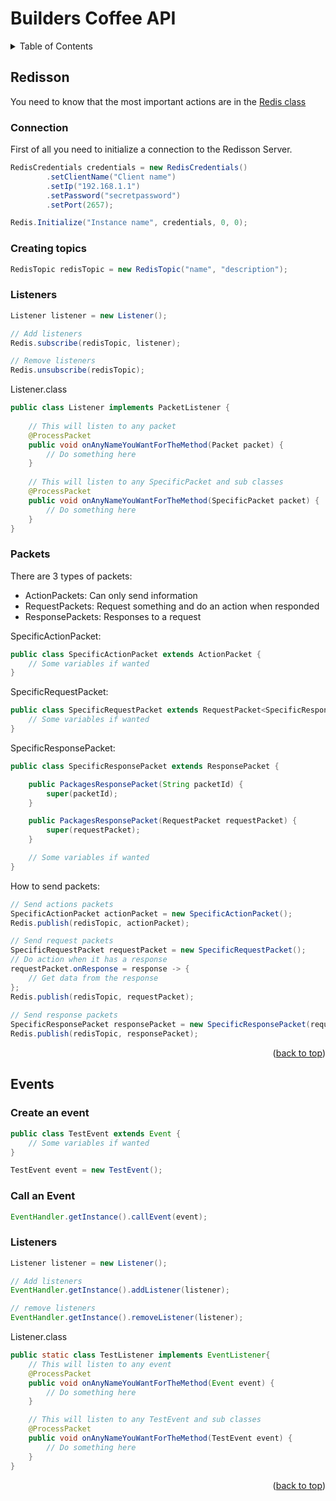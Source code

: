 <div id="top"></div>

# Builders Coffee API

<!-- TABLE OF CONTENTS -->
<details>
  <summary>Table of Contents</summary>
  <ol>
    <li>
      <a href="#redisson">Redisson</a>
      <ul>
        <li><a href="#redisson-connection">Connection</a></li>
        <li><a href="#redisson-topics">Creating topics</a></li>
        <li><a href="#redisson-listeners">Listeners</a></li>
        <li><a href="#redisson-packets">Packets</a></li>
      </ul>
    </li>
    <li>
      <a href="#events">Events</a>
      <ul>
        <li><a href="#events-event">Create an event</a></li>
        <li><a href="#events-callevent">Call an event</a></li>
        <li><a href="#events-listeners">Listeners</a></li>
      </ul>
    </li>
  </ol>
</details>

<div id="redisson"></div>

## Redisson

You need to know that the most important actions are in the [Redis class](https://github.com/builderscoffee/builderscoffeeapi/blob/main/src/main/java/eu/builderscoffee/api/common/redisson/Redis.java)


<div id="redisson-connection"></div>

### Connection
First of all you need to initialize a connection to the Redisson Server.

```java
RedisCredentials credentials = new RedisCredentials()
        .setClientName("Client name")
        .setIp("192.168.1.1")
        .setPassword("secretpassword")
        .setPort(2657);

Redis.Initialize("Instance name", credentials, 0, 0);
```

<div id="redisson-topics"></div>

### Creating topics

```java
RedisTopic redisTopic = new RedisTopic("name", "description");
```

<div id="redisson-listeners"></div>

### Listeners

```java
Listener listener = new Listener();

// Add listeners
Redis.subscribe(redisTopic, listener);

// Remove listeners
Redis.unsubscribe(redisTopic);
```

Listener.class
```java
public class Listener implements PacketListener {
    
    // This will listen to any packet
    @ProcessPacket
    public void onAnyNameYouWantForTheMethod(Packet packet) {
        // Do something here
    }
    
    // This will listen to any SpecificPacket and sub classes
    @ProcessPacket
    public void onAnyNameYouWantForTheMethod(SpecificPacket packet) {
        // Do something here
    }
}
```

<div id="redisson-packets"></div>

### Packets

There are 3 types of packets:
* ActionPackets: Can only send information
* RequestPackets: Request something and do an action when responded
* ResponsePackets: Responses to a request

SpecificActionPacket:
```java
public class SpecificActionPacket extends ActionPacket {
    // Some variables if wanted
}
```

SpecificRequestPacket:
```java
public class SpecificRequestPacket extends RequestPacket<SpecificResponsePacket> {
    // Some variables if wanted
}
```

SpecificResponsePacket:
```java
public class SpecificResponsePacket extends ResponsePacket {

    public PackagesResponsePacket(String packetId) {
        super(packetId);
    }

    public PackagesResponsePacket(RequestPacket requestPacket) {
        super(requestPacket);
    }

    // Some variables if wanted
}
```

How to send packets:
```java
// Send actions packets
SpecificActionPacket actionPacket = new SpecificActionPacket();
Redis.publish(redisTopic, actionPacket);

// Send request packets
SpecificRequestPacket requestPacket = new SpecificRequestPacket();
// Do action when it has a response
requestPacket.onResponse = response -> {
    // Get data from the response
};
Redis.publish(redisTopic, requestPacket);
        
// Send response packets
SpecificResponsePacket responsePacket = new SpecificResponsePacket(requestPacket);
Redis.publish(redisTopic, responsePacket);
```


<p align="right">(<a href="#top">back to top</a>)</p>

<div id="events"></div>

## Events

<div id="events-event"></div>

### Create an event

```java
public class TestEvent extends Event {
    // Some variables if wanted
}
```

```java
TestEvent event = new TestEvent();
```

<div id="events-callevent"></div>

### Call an Event

```java
EventHandler.getInstance().callEvent(event);
```

<div id="events-listeners"></div>

### Listeners

```java
Listener listener = new Listener();

// Add listeners
EventHandler.getInstance().addListener(listener);

// remove listeners
EventHandler.getInstance().removeListener(listener);
```

Listener.class
```java
public static class TestListener implements EventListener{
    // This will listen to any event
    @ProcessPacket
    public void onAnyNameYouWantForTheMethod(Event event) {
        // Do something here
    }

    // This will listen to any TestEvent and sub classes
    @ProcessPacket
    public void onAnyNameYouWantForTheMethod(TestEvent event) {
        // Do something here
    }
}
```

<p align="right">(<a href="#top">back to top</a>)</p>